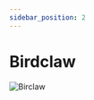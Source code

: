 ```yaml
---
sidebar_position: 2
---
```


# Birdclaw

![Birclaw](https://vwiki.valorserver.com/api/item/picture/birdclaw)
